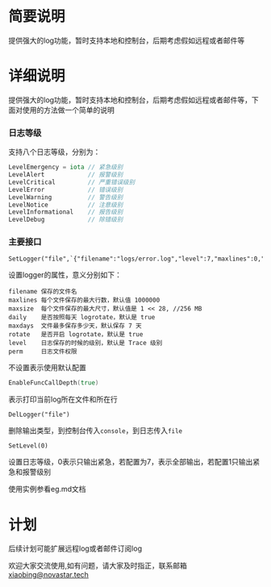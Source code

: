 # 简要说明

提供强大的log功能，暂时支持本地和控制台，后期考虑假如远程或者邮件等

# 详细说明

提供强大的log功能，暂时支持本地和控制台，后期考虑假如远程或者邮件等，下面对使用的方法做一个简单的说明

### 日志等级

支持八个日志等级，分别为：

```go
LevelEmergency = iota // 紧急级别
LevelAlert            // 报警级别
LevelCritical         // 严重错误级别
LevelError            // 错误级别
LevelWarning          // 警告级别
LevelNotice           // 注意级别
LevelInformational    // 报告级别
LevelDebug            // 除错级别
```

### 主要接口

```
SetLogger("file",`{"filename":"logs/error.log","level":7,"maxlines":0,"maxsize":0,"daily":true,"maxdays":10,"color":true}`)
```

设置logger的属性，意义分别如下：

```
filename 保存的文件名
maxlines 每个文件保存的最大行数，默认值 1000000
maxsize  每个文件保存的最大尺寸，默认值是 1 << 28, //256 MB
daily    是否按照每天 logrotate，默认是 true
maxdays  文件最多保存多少天，默认保存 7 天
rotate   是否开启 logrotate，默认是 true
level    日志保存的时候的级别，默认是 Trace 级别
perm     日志文件权限
```

不设置表示使用默认配置

```go
EnableFuncCallDepth(true) 
```

表示打印当前log所在文件和所在行

```
DelLogger("file")
```

删除输出类型，到控制台传入`console`，到日志传入`file`

```
SetLevel(0) 
```

设置日志等级，0表示只输出紧急，若配置为7，表示全部输出，若配置1只输出紧急和报警级别



使用实例参看eg.md文档



# 计划

后续计划可能扩展远程log或者邮件订阅log



欢迎大家交流使用,如有问题，请大家及时指正，联系邮箱 [xiaobing@novastar.tech](mailto:moubo@novastar.tech)